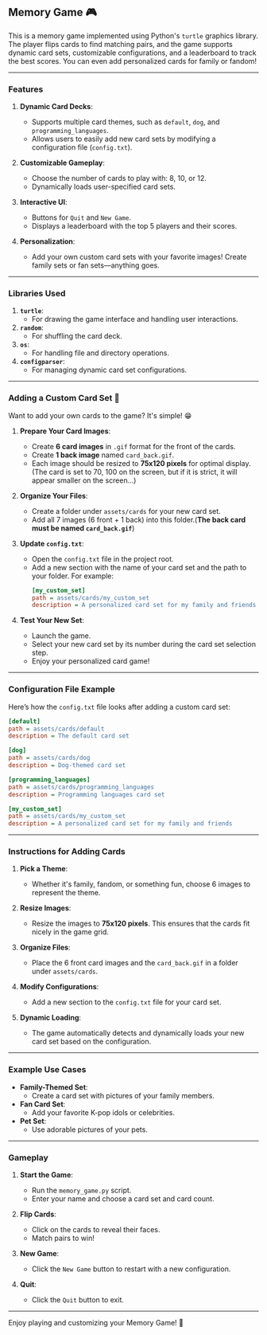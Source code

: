 
## Memory Game 🎮 

This is a memory game implemented using Python's `turtle` graphics library. The player flips cards to find matching pairs, and the game supports dynamic card sets, customizable configurations, and a leaderboard to track the best scores. You can even add personalized cards for family or fandom!

---

### **Features**
1. **Dynamic Card Decks**:
   - Supports multiple card themes, such as `default`, `dog`, and `programming_languages`.
   - Allows users to easily add new card sets by modifying a configuration file (`config.txt`).

2. **Customizable Gameplay**:
   - Choose the number of cards to play with: 8, 10, or 12.
   - Dynamically loads user-specified card sets.

3. **Interactive UI**:
   - Buttons for `Quit` and `New Game`.
   - Displays a leaderboard with the top 5 players and their scores.

4. **Personalization**:
   - Add your own custom card sets with your favorite images! Create family sets or fan sets—anything goes.

---

### **Libraries Used**
1. **`turtle`**:
   - For drawing the game interface and handling user interactions.
2. **`random`**:
   - For shuffling the card deck.
3. **`os`**:
   - For handling file and directory operations.
4. **`configparser`**:
   - For managing dynamic card set configurations.

---

### **Adding a Custom Card Set 🌈**
Want to add your own cards to the game? It's simple! 😁

1. **Prepare Your Card Images**:
   - Create **6 card images** in `.gif` format for the front of the cards.
   - Create **1 back image** named `card_back.gif`.
   - Each image should be resized to **75x120 pixels** for optimal display.(The card is set to 70, 100 on the screen, but if it is strict, it will appear smaller on the screen...)

2. **Organize Your Files**:
   - Create a folder under `assets/cards` for your new card set.
   - Add all 7 images (6 front + 1 back) into this folder.(**The back card must be named `card_back.gif`**)

3. **Update `config.txt`**:
   - Open the `config.txt` file in the project root.
   - Add a new section with the name of your card set and the path to your folder. For example:
     ```ini
     [my_custom_set]
     path = assets/cards/my_custom_set
     description = A personalized card set for my family and friends
     ```

4. **Test Your New Set**:
   - Launch the game.
   - Select your new card set by its number during the card set selection step.
   - Enjoy your personalized card game!

---

### **Configuration File Example**
Here’s how the `config.txt` file looks after adding a custom card set:

```ini
[default]
path = assets/cards/default
description = The default card set

[dog]
path = assets/cards/dog
description = Dog-themed card set

[programming_languages]
path = assets/cards/programming_languages
description = Programming languages card set

[my_custom_set]
path = assets/cards/my_custom_set
description = A personalized card set for my family and friends
```

---

### **Instructions for Adding Cards**
1. **Pick a Theme**:
   - Whether it's family, fandom, or something fun, choose 6 images to represent the theme.

2. **Resize Images**:
   - Resize the images to **75x120 pixels**. This ensures that the cards fit nicely in the game grid.

3. **Organize Files**:
   - Place the 6 front card images and the `card_back.gif` in a folder under `assets/cards`.

4. **Modify Configurations**:
   - Add a new section to the `config.txt` file for your card set.

5. **Dynamic Loading**:
   - The game automatically detects and dynamically loads your new card set based on the configuration.

---

### **Example Use Cases**
- **Family-Themed Set**:
  - Create a card set with pictures of your family members.
- **Fan Card Set**:
  - Add your favorite K-pop idols or celebrities.
- **Pet Set**:
  - Use adorable pictures of your pets.

---

### **Gameplay**
1. **Start the Game**:
   - Run the `memory_game.py` script.
   - Enter your name and choose a card set and card count.

2. **Flip Cards**:
   - Click on the cards to reveal their faces.
   - Match pairs to win!

3. **New Game**:
   - Click the `New Game` button to restart with a new configuration.

4. **Quit**:
   - Click the `Quit` button to exit.

---

Enjoy playing and customizing your Memory Game! 🎉
